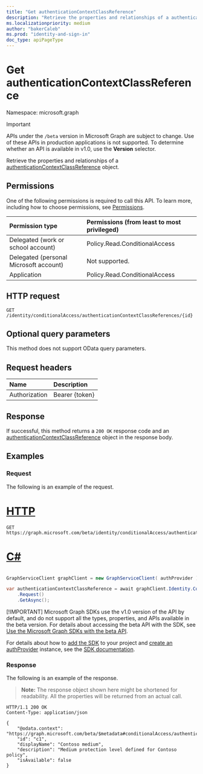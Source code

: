 ```yaml
---
title: "Get authenticationContextClassReference"
description: "Retrieve the properties and relationships of a authenticationContextClassReference object."
ms.localizationpriority: medium
author: "bakerCaleb"
ms.prod: "identity-and-sign-in"
doc_type: apiPageType
---
```


# Get authenticationContextClassReference

Namespace: microsoft.graph

> [!IMPORTANT]
> APIs under the `/beta` version in Microsoft Graph are subject to change. Use of these APIs in production applications is not supported. To determine whether an API is available in v1.0, use the **Version** selector.

Retrieve the properties and relationships of a [authenticationContextClassReference](../resources/authenticationcontextclassreference.md) object.

## Permissions

One of the following permissions is required to call this API. To learn more, including how to choose permissions, see [Permissions](/graph/permissions-reference).

|Permission type                        | Permissions (from least to most privileged)                                       |
|:--------------------------------------|:----------------------------------------------------------------------------------|
|Delegated (work or school account)     | Policy.Read.ConditionalAccess |
|Delegated (personal Microsoft account) | Not supported. |
|Application                            | Policy.Read.ConditionalAccess |

## HTTP request

<!-- { "blockType": "ignored" } -->

```http
GET /identity/conditionalAccess/authenticationContextClassReferences/{id}
```
## Optional query parameters

This method does not support OData query parameters.

## Request headers

| Name      |Description|
|:----------|:----------|
| Authorization | Bearer {token} |

## Response

If successful, this method returns a `200 OK` response code and an [authenticationContextClassReference](../resources/authenticationcontextclassreference.md) object in the response body.

## Examples

### Request

The following is an example of the request.



# [HTTP](#tab/http)
<!-- {
  "blockType": "request",
  "name": "get_identity_conditionalAccess_authenticationContextClassReferences",
  "sampleKeys": ["c1"]
}-->

```msgraph-interactive
GET https://graph.microsoft.com/beta/identity/conditionalAccess/authenticationContextClassReferences/c1
```

# [C#](#tab/csharp)

```csharp

GraphServiceClient graphClient = new GraphServiceClient( authProvider );

var authenticationContextClassReference = await graphClient.Identity.ConditionalAccess.AuthenticationContextClassReferences["{authenticationContextClassReference-id}"]
	.Request()
	.GetAsync();

```


 [!IMPORTANT]
 Microsoft Graph SDKs use the v1.0 version of the API by default, and do not support all the types, properties, and APIs available in the beta version. For details about accessing the beta API with the SDK, see [Use the Microsoft Graph SDKs with the beta API](/graph/sdks/use-beta).

 For details about how to [add the SDK](/graph/sdks/sdk-installation) to your project and [create an authProvider](/graph/sdks/choose-authentication-providers) instance, see the [SDK documentation](/graph/sdks/sdks-overview).

### Response

The following is an example of the response.

> **Note:** The response object shown here might be shortened for readability. All the properties will be returned from an actual call.

<!-- {
  "blockType": "response",
  "truncated": true,
  "@odata.type": "microsoft.graph.authenticationContextClassReference"
} -->

```http
HTTP/1.1 200 OK
Content-Type: application/json

{
    "@odata.context": "https://graph.microsoft.com/beta/$metadata#conditionalAccess/authenticationContextClassReferences/$entity",
    "id": "c1",
    "displayName": "Contoso medium",
    "description": "Medium protection level defined for Contoso policy",
    "isAvailable": false
}

```

<!-- uuid: 16cd6b66-4b1a-43a1-adaf-3a886856ed98
2019-02-04 14:57:30 UTC -->
<!-- {
  "type": "#page.annotation",
  "description": "Get authenticationContextClassReference",
  "keywords": "",
  "section": "documentation",
  "tocPath": ""
}-->
